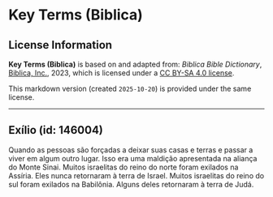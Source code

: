 # Key Terms (Biblica)

## License Information

**Key Terms (Biblica)** is based on and adapted from: _Biblica Bible Dictionary_, [Biblica, Inc.](https://www.biblica.com/), 2023, which is licensed under a [CC BY-SA 4.0 license](https://creativecommons.org/licenses/by-sa/4.0/legalcode.en).

This markdown version (created `2025-10-20`) is provided under the same license.



--------------------------------

## Exílio (id: 146004)

Quando as pessoas são forçadas a deixar suas casas e terras e passar a viver em algum outro lugar. Isso era uma maldição apresentada na aliança do Monte Sinai. Muitos israelitas do reino do norte foram exilados na Assíria. Eles nunca retornaram à terra de Israel. Muitos israelitas do reino do sul foram exilados na Babilônia. Alguns deles retornaram à terra de Judá.


